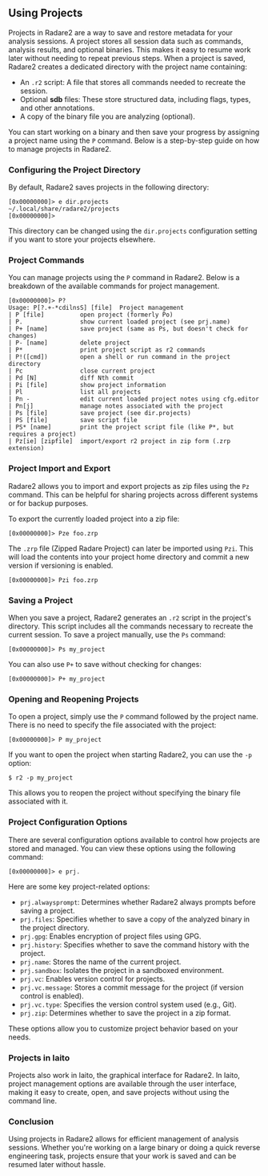 ## Using Projects

Projects in Radare2 are a way to save and restore metadata for your analysis sessions. A project stores all session data such as commands, analysis results, and optional binaries. This makes it easy to resume work later without needing to repeat previous steps. When a project is saved, Radare2 creates a dedicated directory with the project name containing:

- An `.r2` script: A file that stores all commands needed to recreate the session.
- Optional **sdb** files: These store structured data, including flags, types, and other annotations.
- A copy of the binary file you are analyzing (optional).

You can start working on a binary and then save your progress by assigning a project name using the `P` command. Below is a step-by-step guide on how to manage projects in Radare2.

### Configuring the Project Directory

By default, Radare2 saves projects in the following directory:

```console
[0x00000000]> e dir.projects
~/.local/share/radare2/projects
[0x00000000]>
```

This directory can be changed using the `dir.projects` configuration setting if you want to store your projects elsewhere.

### Project Commands

You can manage projects using the `P` command in Radare2. Below is a breakdown of the available commands for project management.

```console
[0x00000000]> P?
Usage: P[?.+-*cdilnsS] [file]  Project management
| P [file]          open project (formerly Po)
| P.                show current loaded project (see prj.name)
| P+ [name]         save project (same as Ps, but doesn't check for changes)
| P- [name]         delete project
| P*                print project script as r2 commands
| P!([cmd])         open a shell or run command in the project directory
| Pc                close current project
| Pd [N]            diff Nth commit
| Pi [file]         show project information
| Pl                list all projects
| Pn -              edit current loaded project notes using cfg.editor
| Pn[j]             manage notes associated with the project
| Ps [file]         save project (see dir.projects)
| PS [file]         save script file
| PS* [name]        print the project script file (like P*, but requires a project)
| Pz[ie] [zipfile]  import/export r2 project in zip form (.zrp extension)
```

### Project Import and Export

Radare2 allows you to import and export projects as zip files using the `Pz` command. This can be helpful for sharing projects across different systems or for backup purposes.

To export the currently loaded project into a zip file:

```console
[0x00000000]> Pze foo.zrp 
```

The `.zrp` file (Zipped Radare Project) can later be imported using `Pzi`. This will load the contents into your project home directory and commit a new version if versioning is enabled.

```console
[0x00000000]> Pzi foo.zrp
```

### Saving a Project

When you save a project, Radare2 generates an `.r2` script in the project's directory. This script includes all the commands necessary to recreate the current session. To save a project manually, use the `Ps` command:

```console
[0x00000000]> Ps my_project
```

You can also use `P+` to save without checking for changes:

```console
[0x00000000]> P+ my_project
```

### Opening and Reopening Projects

To open a project, simply use the `P` command followed by the project name. There is no need to specify the file associated with the project:

```console
[0x00000000]> P my_project
```

If you want to open the project when starting Radare2, you can use the `-p` option:

```console
$ r2 -p my_project
```

This allows you to reopen the project without specifying the binary file associated with it.

### Project Configuration Options

There are several configuration options available to control how projects are stored and managed. You can view these options using the following command:

```console
[0x00000000]> e prj.
```

Here are some key project-related options:

- `prj.alwaysprompt`: Determines whether Radare2 always prompts before saving a project.
- `prj.files`: Specifies whether to save a copy of the analyzed binary in the project directory.
- `prj.gpg`: Enables encryption of project files using GPG.
- `prj.history`: Specifies whether to save the command history with the project.
- `prj.name`: Stores the name of the current project.
- `prj.sandbox`: Isolates the project in a sandboxed environment.
- `prj.vc`: Enables version control for projects.
- `prj.vc.message`: Stores a commit message for the project (if version control is enabled).
- `prj.vc.type`: Specifies the version control system used (e.g., Git).
- `prj.zip`: Determines whether to save the project in a zip format.

These options allow you to customize project behavior based on your needs.

### Projects in Iaito

Projects also work in Iaito, the graphical interface for Radare2. In Iaito, project management options are available through the user interface, making it easy to create, open, and save projects without using the command line.

### Conclusion

Using projects in Radare2 allows for efficient management of analysis sessions. Whether you're working on a large binary or doing a quick reverse engineering task, projects ensure that your work is saved and can be resumed later without hassle.
